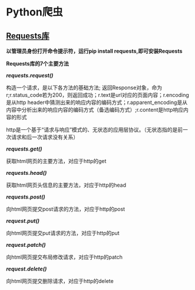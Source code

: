 # Python爬虫
## [Requests库](http://www.python-requests.org)

**以管理员身份打开命令提示符，运行pip install requests,即可安装Requests**

**Requests库的7个主要方法** 

***requests.request()***

构造一个请求，是以下各方法的基础方法; 返回Response对象，命为r;r.status_code若为200，则返回成功；r.text是url对应的页面内容；r.encoding是从http header中猜测出来的响应内容的编码方式；r.apparent_encoding是从内容中分析出来的响应内容的编码方式（备选编码方式）;r.content是http响应内容的形式

http是一个基于“请求与响应”模式的、无状态的应用层协议。（无状态指的是前一次请求和后一次请求没有关系）

***requests.get()***

获取html网页的主要方法，对应于http的get

***requests.head()***

获取html网页头信息的主要方法，对应于http的head

***requests.post()***

向html网页提交post请求的方法，对应于http的post

***request.put()***

向html网页提交put请求的方法，对应于http的put

***request.patch()***

向html网页提交布局修改请求，对应于http的patch

***request.delete()***

向html网页提交删除请求，对应于http的delete


